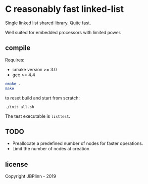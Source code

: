 # C reasonably fast linked-list

Single linked list shared library.
Quite fast.

Well suited for embedded processors with limited power.

## compile

Requires:
* cmake version >= 3.0
* gcc >= 4.4

```bash
cmake .
make
```
to reset build and start from scratch:

`./init_all.sh`

The test executable is `listtest`.

## TODO

* Preallocate a predefined number of nodes for faster operations.
* Limit the number of nodes at creation.

## license

Copyright JBPlinn - 2019
